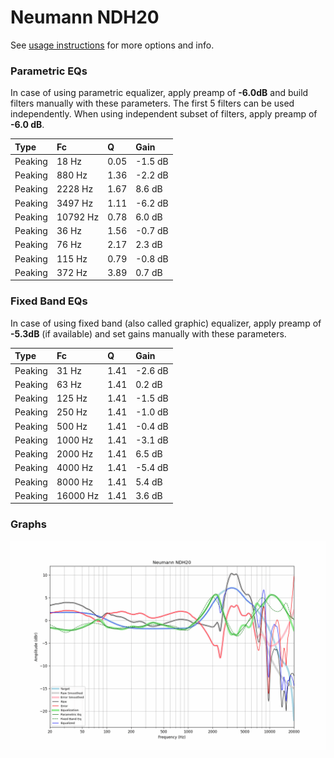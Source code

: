 # Neumann NDH20
See [usage instructions](https://github.com/jaakkopasanen/AutoEq#usage) for more options and info.

### Parametric EQs
In case of using parametric equalizer, apply preamp of **-6.0dB** and build filters manually
with these parameters. The first 5 filters can be used independently.
When using independent subset of filters, apply preamp of **-6.0 dB**.

| Type    | Fc       |    Q | Gain    |
|:--------|:---------|:-----|:--------|
| Peaking | 18 Hz    | 0.05 | -1.5 dB |
| Peaking | 880 Hz   | 1.36 | -2.2 dB |
| Peaking | 2228 Hz  | 1.67 | 8.6 dB  |
| Peaking | 3497 Hz  | 1.11 | -6.2 dB |
| Peaking | 10792 Hz | 0.78 | 6.0 dB  |
| Peaking | 36 Hz    | 1.56 | -0.7 dB |
| Peaking | 76 Hz    | 2.17 | 2.3 dB  |
| Peaking | 115 Hz   | 0.79 | -0.8 dB |
| Peaking | 372 Hz   | 3.89 | 0.7 dB  |

### Fixed Band EQs
In case of using fixed band (also called graphic) equalizer, apply preamp of **-5.3dB**
(if available) and set gains manually with these parameters.

| Type    | Fc       |    Q | Gain    |
|:--------|:---------|:-----|:--------|
| Peaking | 31 Hz    | 1.41 | -2.6 dB |
| Peaking | 63 Hz    | 1.41 | 0.2 dB  |
| Peaking | 125 Hz   | 1.41 | -1.5 dB |
| Peaking | 250 Hz   | 1.41 | -1.0 dB |
| Peaking | 500 Hz   | 1.41 | -0.4 dB |
| Peaking | 1000 Hz  | 1.41 | -3.1 dB |
| Peaking | 2000 Hz  | 1.41 | 6.5 dB  |
| Peaking | 4000 Hz  | 1.41 | -5.4 dB |
| Peaking | 8000 Hz  | 1.41 | 5.4 dB  |
| Peaking | 16000 Hz | 1.41 | 3.6 dB  |

### Graphs
![](./Neumann%20NDH20.png)